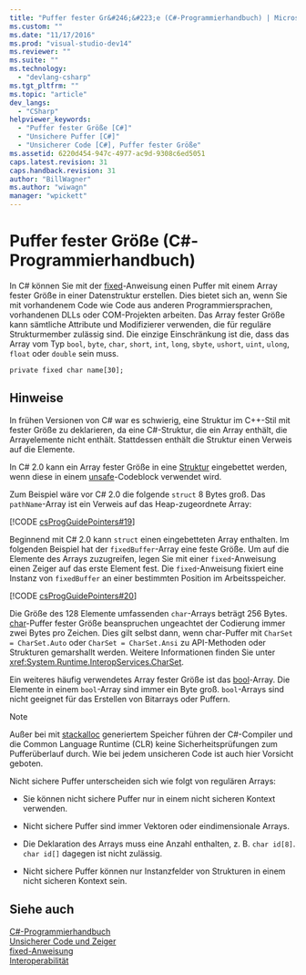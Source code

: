 ```yaml
---
title: "Puffer fester Gr&#246;&#223;e (C#-Programmierhandbuch) | Microsoft Docs"
ms.custom: ""
ms.date: "11/17/2016"
ms.prod: "visual-studio-dev14"
ms.reviewer: ""
ms.suite: ""
ms.technology: 
  - "devlang-csharp"
ms.tgt_pltfrm: ""
ms.topic: "article"
dev_langs: 
  - "CSharp"
helpviewer_keywords: 
  - "Puffer fester Größe [C#]"
  - "Unsichere Puffer [C#]"
  - "Unsicherer Code [C#], Puffer fester Größe"
ms.assetid: 6220d454-947c-4977-ac9d-9308c6ed5051
caps.latest.revision: 31
caps.handback.revision: 31
author: "BillWagner"
ms.author: "wiwagn"
manager: "wpickett"
---
```

# Puffer fester Gr&#246;&#223;e (C#-Programmierhandbuch)
In C\# können Sie mit der [fixed](../../../csharp/language-reference/keywords/fixed-statement.md)\-Anweisung einen Puffer mit einem Array fester Größe in einer Datenstruktur erstellen.  Dies bietet sich an, wenn Sie mit vorhandenem Code wie Code aus anderen Programmiersprachen, vorhandenen DLLs oder COM\-Projekten arbeiten.  Das Array fester Größe kann sämtliche Attribute und Modifizierer verwenden, die für reguläre Strukturmember zulässig sind.  Die einzige Einschränkung ist die, dass das Array vom Typ `bool`, `byte`, `char`, `short`, `int`, `long`, `sbyte`, `ushort`, `uint`, `ulong`, `float` oder `double` sein muss.  
  
```  
private fixed char name[30];  
```  
  
## Hinweise  
 In frühen Versionen von C\# war es schwierig, eine Struktur im C\+\+\-Stil mit fester Größe zu deklarieren, da eine C\#\-Struktur, die ein Array enthält, die Arrayelemente nicht enthält.  Stattdessen enthält die Struktur einen Verweis auf die Elemente.  
  
 In C\# 2.0 kann ein Array fester Größe in eine [Struktur](../../../csharp/language-reference/keywords/struct.md) eingebettet werden, wenn diese in einem [unsafe](../../../csharp/language-reference/keywords/unsafe.md)\-Codeblock verwendet wird.  
  
 Zum Beispiel wäre vor C\# 2.0 die folgende `struct` 8 Bytes groß.  Das `pathName`\-Array ist ein Verweis auf das Heap\-zugeordnete Array:  
  
 [!CODE [csProgGuidePointers#19](../CodeSnippet/VS_Snippets_VBCSharp/csProgGuidePointers#19)]  
  
 Beginnend mit C\# 2.0 kann `struct` einen eingebetteten Array enthalten.  Im folgenden Beispiel hat der `fixedBuffer`\-Array eine feste Größe.  Um auf die Elemente des Arrays zuzugreifen, legen Sie mit einer `fixed`\-Anweisung einen Zeiger auf das erste Element fest.  Die `fixed`\-Anweisung fixiert eine Instanz von `fixedBuffer` an einer bestimmten Position im Arbeitsspeicher.  
  
 [!CODE [csProgGuidePointers#20](../CodeSnippet/VS_Snippets_VBCSharp/csProgGuidePointers#20)]  
  
 Die Größe des 128 Elemente umfassenden `char`\-Arrays beträgt 256 Bytes.  [char](../../../csharp/language-reference/keywords/char.md)\-Puffer fester Größe beanspruchen ungeachtet der Codierung immer zwei Bytes pro Zeichen.  Dies gilt selbst dann, wenn char\-Puffer mit `CharSet = CharSet.Auto` oder `CharSet = CharSet.Ansi` zu API\-Methoden oder Strukturen gemarshallt werden.  Weitere Informationen finden Sie unter <xref:System.Runtime.InteropServices.CharSet>.  
  
 Ein weiteres häufig verwendetes Array fester Größe ist das [bool](../../../csharp/language-reference/keywords/bool.md)\-Array.  Die Elemente in einem `bool`\-Array sind immer ein Byte groß.  `bool`\-Arrays sind nicht geeignet für das Erstellen von Bitarrays oder Puffern.  
  
> [!NOTE]
>  Außer bei mit [stackalloc](../../../csharp/language-reference/keywords/stackalloc.md) generiertem Speicher führen der C\#\-Compiler und die Common Language Runtime \(CLR\) keine Sicherheitsprüfungen zum Pufferüberlauf durch.  Wie bei jedem unsicheren Code ist auch hier Vorsicht geboten.  
  
 Nicht sichere Puffer unterscheiden sich wie folgt von regulären Arrays:  
  
-   Sie können nicht sichere Puffer nur in einem nicht sicheren Kontext verwenden.  
  
-   Nicht sichere Puffer sind immer Vektoren oder eindimensionale Arrays.  
  
-   Die Deklaration des Arrays muss eine Anzahl enthalten, z. B. `char id[8]`.  `char id[]` dagegen ist nicht zulässig.  
  
-   Nicht sichere Puffer können nur Instanzfelder von Strukturen in einem nicht sicheren Kontext sein.  
  
## Siehe auch  
 [C\#\-Programmierhandbuch](../../../csharp/programming-guide/index.md)   
 [Unsicherer Code und Zeiger](../../../csharp/programming-guide/unsafe-code-pointers/index.md)   
 [fixed\-Anweisung](../../../csharp/language-reference/keywords/fixed-statement.md)   
 [Interoperabilität](../../../csharp/programming-guide/interop/interoperability.md)